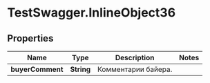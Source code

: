 # TestSwagger.InlineObject36

## Properties

Name | Type | Description | Notes
------------ | ------------- | ------------- | -------------
**buyerComment** | **String** | Комментарии байера. | 


